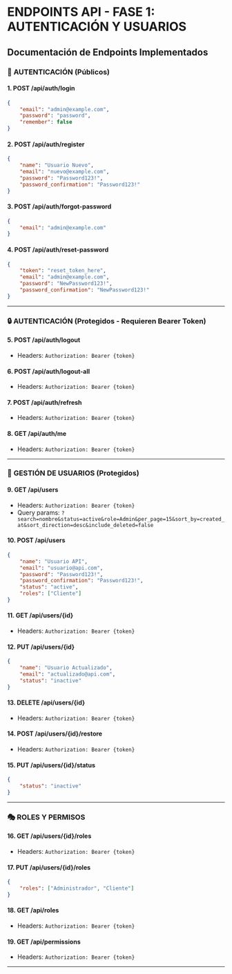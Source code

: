 # ENDPOINTS API - FASE 1: AUTENTICACIÓN Y USUARIOS

## Documentación de Endpoints Implementados

### 🔐 **AUTENTICACIÓN (Públicos)**

#### 1. **POST /api/auth/login**
```json
{
    "email": "admin@example.com",
    "password": "password",
    "remember": false
}
```

#### 2. **POST /api/auth/register**
```json
{
    "name": "Usuario Nuevo",
    "email": "nuevo@example.com", 
    "password": "Password123!",
    "password_confirmation": "Password123!"
}
```

#### 3. **POST /api/auth/forgot-password**
```json
{
    "email": "admin@example.com"
}
```

#### 4. **POST /api/auth/reset-password**
```json
{
    "token": "reset_token_here",
    "email": "admin@example.com",
    "password": "NewPassword123!",
    "password_confirmation": "NewPassword123!"
}
```

---

### 🔒 **AUTENTICACIÓN (Protegidos - Requieren Bearer Token)**

#### 5. **POST /api/auth/logout**
- Headers: `Authorization: Bearer {token}`

#### 6. **POST /api/auth/logout-all**
- Headers: `Authorization: Bearer {token}`

#### 7. **POST /api/auth/refresh**
- Headers: `Authorization: Bearer {token}`

#### 8. **GET /api/auth/me**
- Headers: `Authorization: Bearer {token}`

---

### 👥 **GESTIÓN DE USUARIOS (Protegidos)**

#### 9. **GET /api/users**
- Headers: `Authorization: Bearer {token}`
- Query params: `?search=nombre&status=active&role=Admin&per_page=15&sort_by=created_at&sort_direction=desc&include_deleted=false`

#### 10. **POST /api/users**
```json
{
    "name": "Usuario API",
    "email": "usuario@api.com",
    "password": "Password123!",
    "password_confirmation": "Password123!",
    "status": "active",
    "roles": ["Cliente"]
}
```

#### 11. **GET /api/users/{id}**
- Headers: `Authorization: Bearer {token}`

#### 12. **PUT /api/users/{id}**
```json
{
    "name": "Usuario Actualizado",
    "email": "actualizado@api.com",
    "status": "inactive"
}
```

#### 13. **DELETE /api/users/{id}**
- Headers: `Authorization: Bearer {token}`

#### 14. **POST /api/users/{id}/restore**
- Headers: `Authorization: Bearer {token}`

#### 15. **PUT /api/users/{id}/status**
```json
{
    "status": "inactive"
}
```

---

### 🎭 **ROLES Y PERMISOS**

#### 16. **GET /api/users/{id}/roles**
- Headers: `Authorization: Bearer {token}`

#### 17. **PUT /api/users/{id}/roles**
```json
{
    "roles": ["Administrador", "Cliente"]
}
```

#### 18. **GET /api/roles**
- Headers: `Authorization: Bearer {token}`

#### 19. **GET /api/permissions**
- Headers: `Authorization: Bearer {token}`

---
